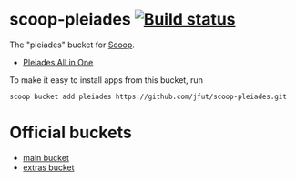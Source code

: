 # scoop-pleiades [![Build status](https://ci.appveyor.com/api/projects/status/6jgpvtxarwl8lkki?svg=true)](https://ci.appveyor.com/project/jfut/scoop-pleiades)

The "pleiades" bucket for [Scoop](http://scoop.sh).

- [Pleiades All in One](http://mergedoc.osdn.jp/)

To make it easy to install apps from this bucket, run

```
scoop bucket add pleiades https://github.com/jfut/scoop-pleiades.git
```

# Official buckets

- [main bucket](https://github.com/ScoopInstaller/Main)
- [extras bucket](https://github.com/lukesampson/scoop-extras)

